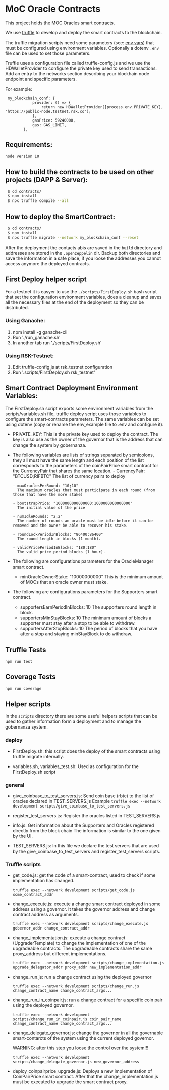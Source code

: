 # MoC Oracle Contracts

This project holds the MOC Oracles smart contracts.

We use [truffle](https://www.trufflesuite.com/) to develop and deploy the smart contracts
to the blockchain.

The truffle migration scripts need some parameters
(see: [env vars](#smart-contract-deployment-environment-variables)) that must be
configured using environment variables. Optionally a dotenv `.env` file can be used to
set those parameters.

Truffle uses a configuration file called truffle-config.js and we use the HDWalletProvider to
configure the private key used to send transactions.
Add an entry to the networks section describing your blockhain node endpoint and specific parameters.

For example:

```
 my_blockchain_conf: {
            provider: () => {
                return new HDWalletProvider([process.env.PRIVATE_KEY], "https://public-node.testnet.rsk.co");
            },
            gasPrice: 59240000,
            gas: GAS_LIMIT,
        },
```

## Requirements:

```
node version 10
```

## How to build the contracts to be used on other projects (DAPP & Server):

```bash
 $ cd contracts/
 $ npm install
 $ npx truffle compile --all
```

## How to deploy the SmartContract:

```bash
 $ cd contracts/
 $ npm install
 $ npx truffle migrate --network my_blockchain_conf --reset
```

After the deployment the contacts abis are saved in the `build` directory
and addresses are stored in the `.openzeppelin` dir. Backup both directories and
save the information in a safe place, if you loose the addresses you cannot access
anymore the deployed contracts.

## First Deploy helper script

For a testnet it is easyer to use the `./scripts/FirstDeploy.sh` bash script that
set the configuration environment variables, does a cleanup and saves all the necessary files
at the end of the deployment so they can be distributed.

### Using Ganache:

1. npm install -g ganache-cli
2. Run './run_ganache.sh'
3. In another tab run './scripts/FirstDeploy.sh'

### Using RSK-Testnet:

1. Edit truffle-config.js at rsk_testnet configuration
2. Run '.scripts/FirstDeploy.sh rsk_testnet'

## Smart Contract Deployment Environment Variables:

The FirstDeploy.sh script exports some environment variables from the scripts/variables.sh file, truffle
deploy script uses those variables to configure the smart-contracts parameters.
The same variables can be set using dotenv (copy or rename the env_example file to .env and configure it).

-   PRIVATE_KEY: This is the private key used to deploy the contract. The key is also use as the
    owner of the governor that is the address that can change the system by gobernanza.

-   The following variables are lists of strings separated by semicolons, they all must have the same length and each
    position of the list corresponds to the parameters of the coinPairPrice smart contract for the CurrencyPair
    that shares the same location.
        - CurrencyPair: "BTCUSD;RIFBTC"
         The list of currency pairs to deploy

        - maxOraclesPerRound: "10;10"
          The maximum oracles that must participate in each round (from those that have the more stake)

        - bootstrapPrice: "1000000000000000:1000000000000000"
          The initial value of the price

        - numIdleRounds: "2;2"
          The number of rounds an oracle must be idle before it can be removed and the owner be able to recover his stake.

        - roundLockPeriodInBlocks: "86400:86400"
          The round length in blocks (1 month).

        - validPricePeriodInBlocks: "180:180"
          The valid price period blocks (1 hour).
-   The following are configurations parameters for the OracleManager smart contract.
    -   minOracleOwnerStake: "10000000000"
        This is the minimum amount of MOCs that an oracle owner must stake.
-   The following are configurations parameters for the Supporters smart contract.
    -   supportersEarnPeriodInBlocks: 10
        The supporters round length in block.
    -   supportersMinStayBlocks: 10
        The minimum amount of blocks a supporter must stay after a stop to be able to withdraw.
    -   supportersAfterStopBlocks: 10
        The period of blocks that you have after a stop and staying minStayBlock to do withdraw.

## Truffle Tests

```
npm run test
```

## Coverage Tests

```
npm run coverage
```

## Helper scripts

In the `scripts` directory there are some useful helpers scripts that can be used to gather information
form a deployment and to manage the gobernanza system.

### deploy

-   FirstDeploy.sh: this script does the deploy of the smart contracts using truffle migrate internally.

-   variables.sh, variables_test.sh: Used as configuration for the FirstDeploy.sh script

### general

-   give_coinbase_to_test_servers.js: Send coin base (rbtc) to the list of oracles declared in TEST_SERVERS.js
    Example `truffle exec --network development scripts/give_coinbase_to_test_servers.js`

-   register_test_servers.js: Register the oracles listed in TEST_SERVERS.js

-   info.js: Get information about the Supporters and Oracles registered directly from the block chain
    The information is similar to the one given by the UI.

-   TEST_SERVERS.js: In this file we declare the test servers that are used by the give_coinbase_to_test_servers
    and register_test_servers scripts.

### Truffle scripts

-   get_code.js: get the code of a smart-contract, used to check if some implementation has changed.

    `truffle exec --network development scripts/get_code.js some_contract_addr`

-   change_execute.js: execute a change smart contract deployed in some address using a governor. It
    takes the governor address and change contract address as arguments.

    `truffle exec --network development scripts/change_execute.js gobernor_addr change_contract_addr`

-   change_implementation.js: execute a change contract (UpgraderTemplate) to change the implementation
    of one of the upgradeable contracts. The upgradeable contracts share the same proxy_address but different implementations.

    `truffle exec --network development scripts/change_implementation.js upgrade_delegator_addr proxy_addr new_implementation_addr`

-   change_run.js: run a change contract using the deployed governor

    `truffle exec --network development scripts/change_run.js change_contract_name change_contract_args... `

-   change_run_in_coinpair.js: run a change contract for a specific coin pair using the deployed governor.

    `truffle exec --network development scripts/change_run_in_coinpair.js coin_pair_name change_contract_name change_contract_args... `

-   change_delegate_governor.js: change the governor in all the governable smart-contarcts of the system using
    the current deployed governor.

    WARNING: after this step you loose the control over the system!!!

    `truffle exec --network development scripts/change_delegate_governor.js new_governor_address `

-   deploy_coinpairprice_upgrade.js: Deploys a new implementation of CoinPairPrice smart contract. After that the
    change_implementation.js must be executed to upgrade the smart contract proxy.
